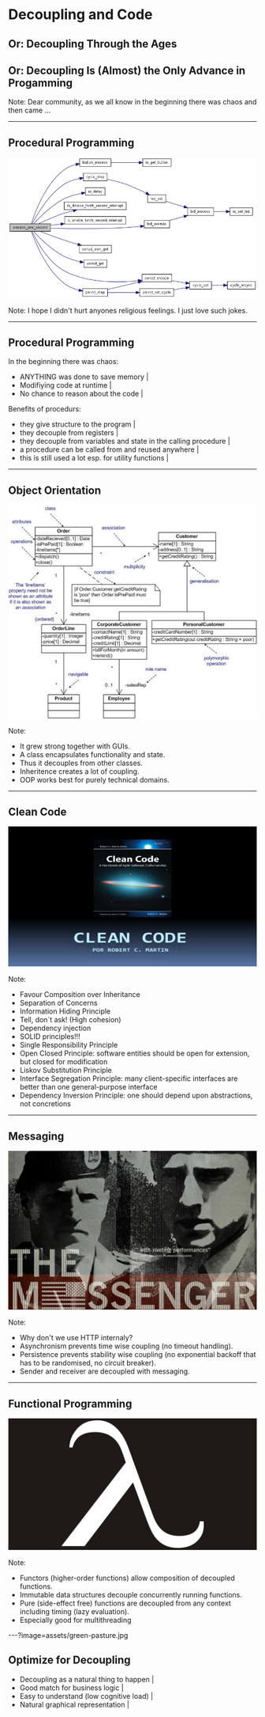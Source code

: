 # Decoupling and Code
<h2 class="fragment">Or: Decoupling Through the Ages</h2>
<h2 class="fragment">Or: Decoupling Is (Almost) the Only Advance in Progamming</h2>

Note:
Dear community,
as we all know in the beginning there was chaos and then came ...

---

## Procedural Programming
![Logo](assets/call-graph.png)

Note:
I hope I didn't hurt anyones religious feelings. I just love such jokes.

---

## Procedural Programming

In the beginning there was chaos:
- ANYTHING was done to save memory |
- Modifiying code at runtime |
- No chance to reason about the code |

Benefits of procedurs:
- they give structure to the program |
- they decouple from registers |
- they decouple from variables and state in the calling procedure |
- a procedure can be called from and reused anywhere |
- this is still used a lot esp. for utility functions |

---

## Object Orientation
![Logo](assets/class-diagram.jpg)

Note:
- It grew strong together with GUIs.
- A class encapsulates functionality and state.
- Thus it decouples from other classes.
- Inheritence creates a lot of coupling.
- OOP works best for purely technical domains.

---

## Clean Code
![Logo](assets/clean-code.jpg)

Note:
- Favour Composition over Inheritance
- Separation of Concerns
- Information Hiding Principle
- Tell, don´t ask! (High cohesion)
- Dependency injection
- SOLID principles!!!
- Single Responsibility Principle
- Open Closed Principle: software entities should be open for extension, but closed for modification
- Liskov Substitution Principle
- Interface Segregation Principle: many client-specific interfaces are better than one general-purpose interface
- Dependency Inversion Principle: one should depend upon abstractions, not concretions

---

## Messaging
![Logo](assets/messaging.jpg)

Note:
- Why don't we use HTTP internaly?
- Asynchronism prevents time wise coupling (no timeout handling).
- Persistence prevents stability wise coupling (no exponential backoff that has to be randomised, no circuit breaker).
- Sender and receiver are decoupled with messaging.

---

## Functional Programming
![Logo](assets/lambda.png)

Note:
- Functors (higher-order functions) allow composition of decoupled functions.
- Immutable data structures decouple concurrently running functions.
- Pure (side-effect free) functions are decoupled from any context including timing (lazy evaluation).
- Especially good for multithreading

---?image=assets/green-pasture.jpg

## Optimize for Decoupling

- Decoupling as a natural thing to happen |
- Good match for business logic           |
- Easy to understand (low cognitive load) |
- Natural graphical representation        |
